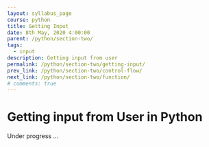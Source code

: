 ```yaml
---
layout: syllabus_page
course: python
title: Getting Input
date: 8th May, 2020 4:00:00
parent: /python/section-two/
tags:
  - input
description: Getting input from user
permalink: /python/section-two/getting-input/
prev_link: /python/section-two/control-flow/
next_link: /python/section-two/function/
# comments: true
---
```


# Getting input from User in Python

Under progress ...
